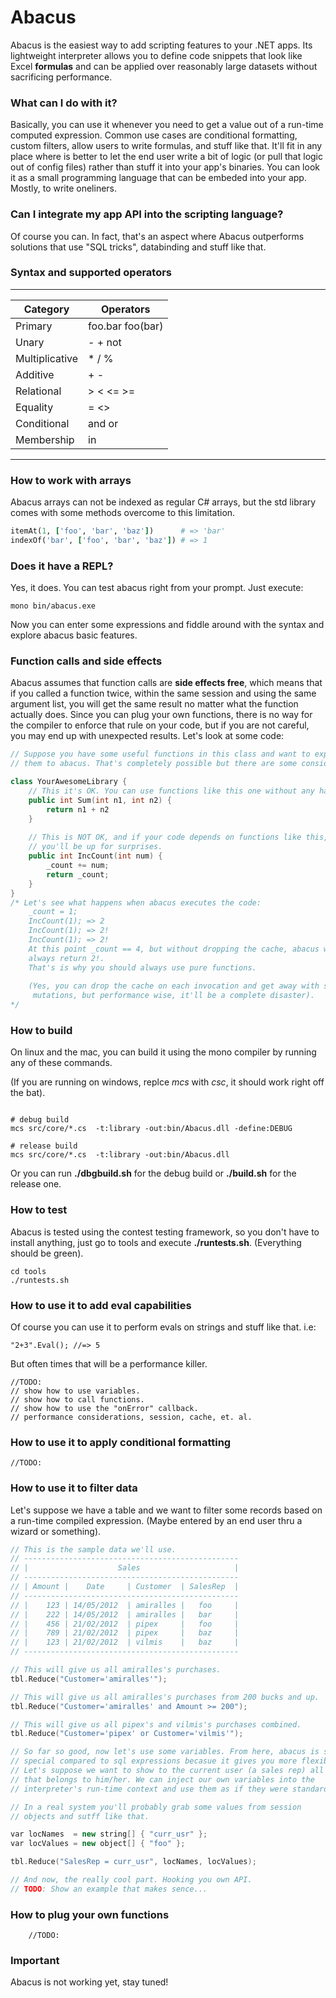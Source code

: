 # Abacus
Abacus is the easiest way to add scripting features to your .NET apps. Its 
lightweight interpreter allows you to define code snippets that look like 
Excel __formulas__ and can be applied over reasonably large datasets
 without sacrificing performance. 

### What can I do with it?
Basically, you can use it whenever you need to get a value out of a run-time 
computed expression. Common use cases are conditional formatting, custom 
filters, allow users to write formulas, and stuff like that. It'll fit in 
any place where is better to let the end user write a bit of logic
(or pull that logic out of config files) rather than stuff it into your 
app's binaries. 
You can look it as a small programming language that can be embeded into
your app. Mostly, to write oneliners.

### Can I integrate my app API into the scripting language?
Of course you can. In fact, that's an aspect where Abacus outperforms
solutions that use "SQL tricks", databinding and stuff like that.

### Syntax and supported operators
---------------------------------------------
| Category        | Operators               |
|-----------------|-------------------------|
| Primary         | foo.bar foo(bar)        |
| Unary           | - + not                 |
| Multiplicative  | * / %                   |
| Additive        | + -                     |
| Relational      | > < <= >=               |
| Equality        | = <>                    |
| Conditional     | and or                  | 
| Membership      | in                      |
---------------------------------------------

### How to work with arrays
Abacus arrays can not be indexed as regular C# arrays, but the std library
comes with some methods overcome to this limitation.

```ruby
itemAt(1, ['foo', 'bar', 'baz'])      # => 'bar'
indexOf('bar', ['foo', 'bar', 'baz']) # => 1
```

### Does it have a REPL?
Yes, it does. You can test abacus right from your prompt. Just execute:
```
mono bin/abacus.exe
```
Now you can enter some expressions and fiddle around with the syntax and 
explore abacus basic features.


### Function calls and side effects
Abacus assumes that function calls are **side effects free**, which means
that if you called a function twice, within the same session and using the 
same argument list, you will get the same result no matter what the function
actually does. 
Since you can plug your own functions, there is no way for the compiler to
enforce that rule on your code, but if you are not careful, you may end up
with unexpected results. Let's look at some code:

``` cpp
// Suppose you have some useful functions in this class and want to expose
// them to abacus. That's completely possible but there are some considerations.

class YourAwesomeLibrary {
	// This it's OK. You can use functions like this one without any hassle.
	public int Sum(int n1, int n2) {
		return n1 + n2
	}
	
	// This is NOT OK, and if your code depends on functions like this, 
	// you'll be up for surprises.
	public int IncCount(int num) {
		_count += num;
		return _count;
	}
}
/* Let's see what happens when abacus executes the code:
	_count = 1;
	IncCount(1); => 2
	IncCount(1); => 2!
	IncCount(1); => 2!
	At this point _count == 4, but without dropping the cache, abacus will
    always return 2!.
	That's is why you should always use pure functions.
	
	(Yes, you can drop the cache on each invocation and get away with state 
     mutations, but performance wise, it'll be a complete disaster).
*/

```

### How to build
On linux and the mac, you can build it using the mono compiler by running any
of these commands.

(If you are running on windows, replce *mcs* with *csc*, it should work 
right off the bat).
```

# debug build
mcs src/core/*.cs  -t:library -out:bin/Abacus.dll -define:DEBUG

# release build
mcs src/core/*.cs  -t:library -out:bin/Abacus.dll
```

Or you can run **./dbgbuild.sh** for the debug build or **./build.sh** for
the release one. 


### How to test
Abacus is tested using the contest testing framework, so you don't have to 
install anything, just go to tools and execute **./runtests.sh**. 
(Everything should be green).
```
cd tools
./runtests.sh
```

### How to use it to add eval capabilities
Of course you can use it to perform evals on strings and stuff like that. i.e:
```
"2+3".Eval(); //=> 5
```
But often times that will be a performance killer.
```
//TODO:
// show how to use variables.
// show how to call functions.
// show how to use the "onError" callback.
// performance considerations, session, cache, et. al.

```

### How to use it to apply conditional formatting
```
//TODO:
```

### How to use it to filter data
Let's suppose we have a table and we want to filter some records based
on a run-time compiled expression. (Maybe entered by an end user thru a
wizard or something).

``` cpp
// This is the sample data we'll use.
// ------------------------------------------------
// |                    Sales                     |
// ------------------------------------------------
// | Amount |    Date     | Customer  | SalesRep  |
// ------------------------------------------------
// |    123 | 14/05/2012  | amiralles |   foo     |
// |    222 | 14/05/2012  | amiralles |   bar     |
// |    456 | 21/02/2012  | pipex     |   foo     |
// |    789 | 21/02/2012  | pipex     |   baz     |
// |    123 | 21/02/2012  | vilmis    |   baz     |
// ------------------------------------------------

// This will give us all amiralles's purchases.
tbl.Reduce("Customer='amiralles'");

// This will give us all amiralles's purchases from 200 bucks and up.
tbl.Reduce("Customer='amiralles' and Amount >= 200");

// This will give us all pipex's and vilmis's purchases combined.
tbl.Reduce("Customer='pipex' or Customer='vilmis'");

// So far so good, now let's use some variables. From here, abacus is somewhat
// special compared to sql expressions becasue it gives you more flexibility.
// Let's suppose we want to show to the current user (a sales rep) all sales
// that belongs to him/her. We can inject our own variables into the
// interpreter's run-time context and use them as if they were standard fields.

// In a real system you'll probably grab some values from session 
// objects and sutff like that.

var locNames  = new string[] { "curr_usr" };
var locValues = new object[] { "foo" };

tbl.Reduce("SalesRep = curr_usr", locNames, locValues);

// And now, the really cool part. Hooking you own API.
// TODO: Show an example that makes sence...

```

### How to plug your own functions
```
	//TODO:
```


### Important
Abacus is not working yet, stay tuned!
